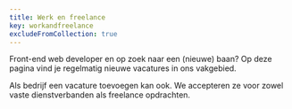 ```yaml
---
title: Werk en freelance
key: workandfreelance
excludeFromCollection: true
---
```

Front-end web developer en op zoek naar een (nieuwe) baan? Op deze pagina vind je regelmatig nieuwe vacatures in ons vakgebied.

Als bedrijf een vacature toevoegen kan ook. We accepteren ze voor zowel vaste dienstverbanden als freelance opdrachten.
